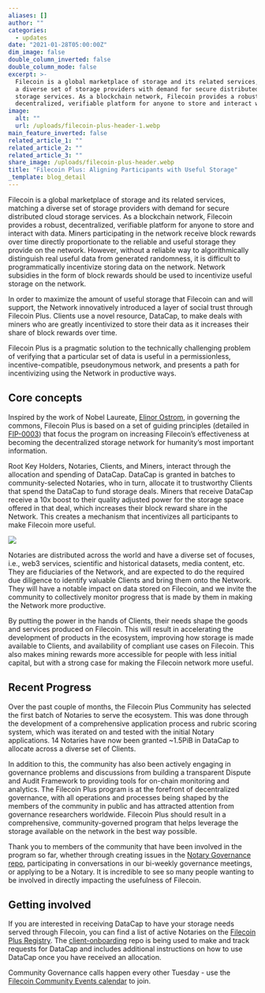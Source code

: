 ```yaml
---
aliases: []
author: ""
categories:
  - updates
date: "2021-01-28T05:00:00Z"
dim_image: false
double_column_inverted: false
double_column_mode: false
excerpt: >-
  Filecoin is a global marketplace of storage and its related services, matching
  a diverse set of storage providers with demand for secure distributed cloud
  storage services. As a blockchain network, Filecoin provides a robust,
  decentralized, verifiable platform for anyone to store and interact with data.
image:
  alt: ""
  url: /uploads/filecoin-plus-header-1.webp
main_feature_inverted: false
related_article_1: ""
related_article_2: ""
related_article_3: ""
share_image: /uploads/filecoin-plus-header.webp
title: "Filecoin Plus: Aligning Participants with Useful Storage"
_template: blog_detail
---
```


Filecoin is a global marketplace of storage and its related services, matching a diverse set of storage providers with demand for secure distributed cloud storage services. As a blockchain network, Filecoin provides a robust, decentralized, verifiable platform for anyone to store and interact with data. Miners participating in the network receive block rewards over time directly proportionate to the reliable and useful storage they provide on the network. However, without a reliable way to algorithmically distinguish real useful data from generated randomness, it is difficult to programmatically incentivize storing data on the network. Network subsidies in the form of block rewards should be used to incentivize useful storage on the network.

In order to maximize the amount of useful storage that Filecoin can and will support, the Network innovatively introduced a layer of social trust through Filecoin Plus. Clients use a novel resource, DataCap, to make deals with miners who are greatly incentivized to store their data as it increases their share of block rewards over time.

Filecoin Plus is a pragmatic solution to the technically challenging problem of verifying that a particular set of data is useful in a permissionless, incentive-compatible, pseudonymous network, and presents a path for incentivizing using the Network in productive ways.

## Core concepts

Inspired by the work of Nobel Laureate, [Elinor Ostrom](https://en.wikipedia.org/wiki/Elinor_Ostrom), in governing the commons, Filecoin Plus is based on a set of guiding principles (detailed in [FIP-0003](https://github.com/filecoin-project/FIPs/blob/master/FIPS/fip-0003.md)) that focus the program on increasing Filecoin’s effectiveness at becoming the decentralized storage network for humanity’s most important information.

Root Key Holders, Notaries, Clients, and Miners, interact through the allocation and spending of DataCap. DataCap is granted in batches to community-selected Notaries, who in turn, allocate it to trustworthy Clients that spend the DataCap to fund storage deals. Miners that receive DataCap receive a 10x boost to their quality adjusted power for the storage space offered in that deal, which increases their block reward share in the Network. This creates a mechanism that incentivizes all participants to make Filecoin more useful.

![](/uploads/filecoin-plus-gov.webp)

Notaries are distributed across the world and have a diverse set of focuses, i.e., web3 services, scientific and historical datasets, media content, etc. They are fiduciaries of the Network, and are expected to do the required due diligence to identify valuable Clients and bring them onto the Network. They will have a notable impact on data stored on Filecoin, and we invite the community to collectively monitor progress that is made by them in making the Network more productive.

By putting the power in the hands of Clients, their needs shape the goods and services produced on Filecoin. This will result in accelerating the development of products in the ecosystem, improving how storage is made available to Clients, and availability of compliant use cases on Filecoin. This also makes mining rewards more accessible for people with less initial capital, but with a strong case for making the Filecoin network more useful.

## Recent Progress

Over the past couple of months, the Filecoin Plus Community has selected the first batch of Notaries to serve the ecosystem. This was done through the development of a comprehensive application process and rubric scoring system, which was iterated on and tested with the initial Notary applications. 14 Notaries have now been granted \~1.5PiB in DataCap to allocate across a diverse set of Clients.

In addition to this, the community has also been actively engaging in governance problems and discussions from building a transparent Dispute and Audit Framework to providing tools for on-chain monitoring and analytics. The Filecoin Plus program is at the forefront of decentralized governance, with all operations and processes being shaped by the members of the community in public and has attracted attention from governance researchers worldwide. Filecoin Plus should result in a comprehensive, community-governed program that helps leverage the storage available on the network in the best way possible.

Thank you to members of the community that have been involved in the program so far, whether through creating issues in the [Notary Governance repo](https://github.com/filecoin-project/notary-governance), participating in conversations in our bi-weekly governance meetings, or applying to be a Notary. It is incredible to see so many people wanting to be involved in directly impacting the usefulness of Filecoin.

## Getting involved

If you are interested in receiving DataCap to have your storage needs served through Filecoin, you can find a list of active Notaries on the [Filecoin Plus Registry](https://plus.fil.org/). The [client-onboarding](https://github.com/filecoin-project/filecoin-plus-client-onboarding) repo is being used to make and track requests for DataCap and includes additional instructions on how to use DataCap once you have received an allocation.

Community Governance calls happen every other Tuesday - use the [Filecoin Community Events calendar](https://calendar.google.com/calendar/u/1?cid=Y19rMWdrZm9vbTE3ZzBqOGM2YmFtNnVmNDNqMEBncm91cC5jYWxlbmRhci5nb29nbGUuY29t) to join.
